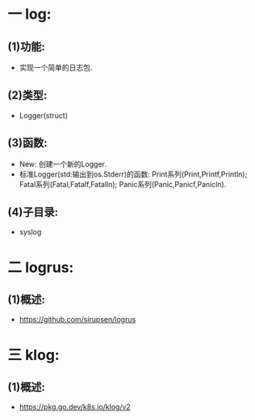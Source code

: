 # 一 log:
## (1)功能:
- 实现一个简单的日志包.

## (2)类型:
- Logger(struct) 

## (3)函数:
- New: 创建一个新的Logger.
- 标准Logger(std:输出到os.Stderr)的函数: Print系列(Print,Printf,Println); Fatal系列(Fatal,Fatalf,Fatalln); Panic系列(Panic,Panicf,Panicln).

## (4)子目录:
- syslog

# 二 logrus:
## (1)概述:
- https://github.com/sirupsen/logrus

# 三 klog:
## (1)概述:
- https://pkg.go.dev/k8s.io/klog/v2

